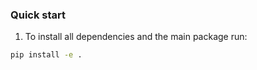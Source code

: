 ### Quick start
1. To install all dependencies and the main package run:
```bash
pip install -e .
```